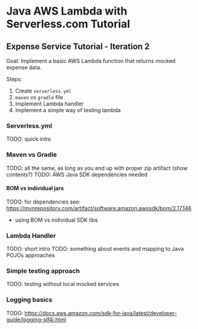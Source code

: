 # Java AWS Lambda with Serverless.com Tutorial 

## Expense Service Tutorial - Iteration 2

Goal: Implement a basic AWS Lambda function that returns mocked expense data.

Steps:
1. Create `serverless.yml`
2. `maven` vs `gradle` file
3. Implement Lambda handler
4. Implement a simple way of testing lambda

### Serverless.yml
TODO: quick intro

### Maven vs Gradle
TODO: all the same, as long as you end up with proper zip artifact (show contents?)
TODO: AWS Java SDK dependencies needed

#### BOM vs individual jars
TODO: for dependencies see: https://mvnrepository.com/artifact/software.amazon.awssdk/bom/2.17.146
* using BOM vs individual SDK libs

### Lambda Handler
TODO: short intro
TODO: something about events and mapping to Java POJOs approaches

### Simple testing approach
TODO: testing without local mocked services

### Logging basics
TODO: https://docs.aws.amazon.com/sdk-for-java/latest/developer-guide/logging-slf4j.html